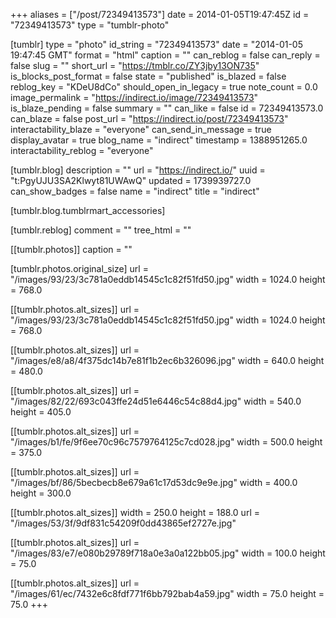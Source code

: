 +++
aliases = ["/post/72349413573"]
date = 2014-01-05T19:47:45Z
id = "72349413573"
type = "tumblr-photo"

[tumblr]
type = "photo"
id_string = "72349413573"
date = "2014-01-05 19:47:45 GMT"
format = "html"
caption = ""
can_reblog = false
can_reply = false
slug = ""
short_url = "https://tmblr.co/ZY3jby13ON735"
is_blocks_post_format = false
state = "published"
is_blazed = false
reblog_key = "KDeU8dCo"
should_open_in_legacy = true
note_count = 0.0
image_permalink = "https://indirect.io/image/72349413573"
is_blaze_pending = false
summary = ""
can_like = false
id = 72349413573.0
can_blaze = false
post_url = "https://indirect.io/post/72349413573"
interactability_blaze = "everyone"
can_send_in_message = true
display_avatar = true
blog_name = "indirect"
timestamp = 1388951265.0
interactability_reblog = "everyone"

[tumblr.blog]
description = ""
url = "https://indirect.io/"
uuid = "t:PgyUJU3SA2Klwyt81UWAwQ"
updated = 1739939727.0
can_show_badges = false
name = "indirect"
title = "indirect"

[tumblr.blog.tumblrmart_accessories]

[tumblr.reblog]
comment = ""
tree_html = ""

[[tumblr.photos]]
caption = ""

[tumblr.photos.original_size]
url = "/images/93/23/3c781a0eddb14545c1c82f51fd50.jpg"
width = 1024.0
height = 768.0

[[tumblr.photos.alt_sizes]]
url = "/images/93/23/3c781a0eddb14545c1c82f51fd50.jpg"
width = 1024.0
height = 768.0

[[tumblr.photos.alt_sizes]]
url = "/images/e8/a8/4f375dc14b7e81f1b2ec6b326096.jpg"
width = 640.0
height = 480.0

[[tumblr.photos.alt_sizes]]
url = "/images/82/22/693c043ffe24d51e6446c54c88d4.jpg"
width = 540.0
height = 405.0

[[tumblr.photos.alt_sizes]]
url = "/images/b1/fe/9f6ee70c96c7579764125c7cd028.jpg"
width = 500.0
height = 375.0

[[tumblr.photos.alt_sizes]]
url = "/images/bf/86/5becbecb8e679a61c17d53dc9e9e.jpg"
width = 400.0
height = 300.0

[[tumblr.photos.alt_sizes]]
width = 250.0
height = 188.0
url = "/images/53/3f/9df831c54209f0dd43865ef2727e.jpg"

[[tumblr.photos.alt_sizes]]
url = "/images/83/e7/e080b29789f718a0e3a0a122bb05.jpg"
width = 100.0
height = 75.0

[[tumblr.photos.alt_sizes]]
url = "/images/61/ec/7432e6c8fdf771f6bb792bab4a59.jpg"
width = 75.0
height = 75.0
+++
